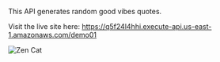 This API generates random good vibes quotes.

Visit the live site here: https://q5f24l4hhi.execute-api.us-east-1.amazonaws.com/demo01

![Zen Cat](https://cms-cdn.klaudsol.com/klaudsol/cat-meditate.png)
